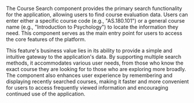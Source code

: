 The Course Search component provides the primary search functionality for the application, allowing users to find course evaluation data. Users can enter either a specific course code (e.g., "AS.180.101") or a general course name (e.g., "Introduction to Psychology") to locate the information they need. This component serves as the main entry point for users to access the core features of the platform.

This feature's business value lies in its ability to provide a simple and intuitive gateway to the application's data. By supporting multiple search methods, it accommodates various user needs, from those who know the exact course they are looking for to those who are exploring more broadly. The component also enhances user experience by remembering and displaying recently searched courses, making it faster and more convenient for users to access frequently viewed information and encouraging continued use of the application.